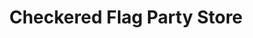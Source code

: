 ---
title: "Checkered Flag Party Store"
url: /west-branch/checkered-flag-party-store/
shop: convenience
---